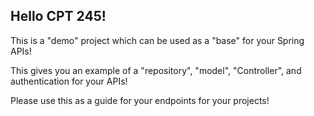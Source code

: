 ## Hello CPT 245!

This is a "demo" project which can be used as a "base" for your Spring APIs!  

This gives you an example of a "repository", "model", "Controller", and authentication for your APIs!  

Please use this as a guide for your endpoints for your projects!
